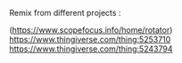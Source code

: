 Remix from different projects :

(https://www.scopefocus.info/home/rotator)
<br>
https://www.thingiverse.com/thing:5253710
<br>
https://www.thingiverse.com/thing:5243794
<br>
